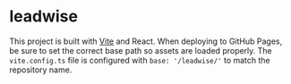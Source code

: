 # leadwise

This project is built with [Vite](https://vitejs.dev/) and React. When deploying
to GitHub Pages, be sure to set the correct base path so assets are loaded
properly. The `vite.config.ts` file is configured with `base: '/leadwise/'` to
match the repository name.
